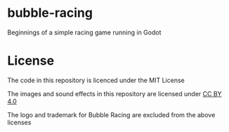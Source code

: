 # bubble-racing
Beginnings of a simple racing game running in Godot

# License
The code in this repository is licenced under the MIT License

The images and sound effects in this repository are licensed under [CC BY 4.0](https://creativecommons.org/licenses/by/4.0/)

The logo and trademark for Bubble Racing are excluded from the above licenses
